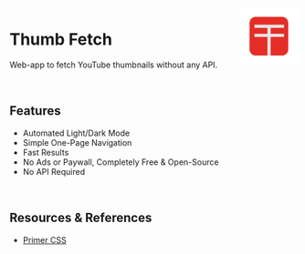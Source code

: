 <img align="right" width="100" height="100" src="https://github.com/priyam-raj/thumb-fetch/blob/main/assets/logo.png">


# Thumb Fetch

Web-app to fetch YouTube thumbnails without any API.


&nbsp;&nbsp;


## Features

- Automated Light/Dark Mode
- Simple One-Page Navigation
- Fast Results
- No Ads or Paywall, Completely Free & Open-Source
- No API Required

&nbsp;&nbsp;


## Resources & References
- [Primer CSS](https://primer.style/)
